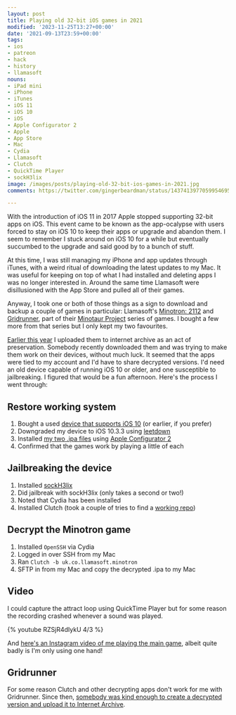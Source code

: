 ```yaml
---
layout: post
title: Playing old 32-bit iOS games in 2021
modified: '2023-11-25T13:27+00:00'
date: '2021-09-13T23:59+00:00'
tags:
- ios
- patreon
- hack
- history
- llamasoft
nouns:
- iPad mini
- iPhone
- iTunes
- iOS 11
- iOS 10
- iOS
- Apple Configurator 2
- Apple
- App Store
- Mac
- Cydia
- Llamasoft
- Clutch
- QuickTime Player
- sockH3lix
image: /images/posts/playing-old-32-bit-ios-games-in-2021.jpg
comments: https://twitter.com/gingerbeardman/status/1437413977059954695

---
```

With the introduction of iOS 11 in 2017 Apple stopped supporting 32-bit apps on iOS. This event came to be known as the app-ocalypse with users forced to stay on iOS 10 to keep their apps or upgrade and abandon them. I seem to remember I stuck around on iOS 10 for a while but eventually succumbed to the upgrade and said good by to a bunch of stuff.

At this time, I was still managing my iPhone and app updates through iTunes, with a weird ritual of downloading the latest updates to my Mac. It was useful for keeping on top of what I had installed and deleting apps I was no longer interested in. Around the same time Llamasoft were disillusioned with the App Store and pulled all of their games.

Anyway, I took one or both of those things as a sign to download and backup a couple of games in particular: Llamasoft's [Minotron: 2112](http://www.minotaurproject.co.uk/Minotaur/minotron.php) and [Gridrunner](http://www.minotaurproject.co.uk/Minotaur/gridrunner.php), part of their [Minotaur Project](http://www.minotaurproject.co.uk/Minotaur/minotaurprj2.php) series of games. I bought a few more from that series but I only kept my two favourites.

[Earlier this year](/2021/03/08/two-old-llamasoft-iphone-and-ipad-games/) I uploaded them to internet archive as an act of preservation. Somebody recently downloaded them and was trying to make them work on their devices, without much luck. It seemed that the apps were tied to my account and I'd have to share decrypted versions. I'd need an old device capable of running iOS 10 or older, and one susceptible to jailbreaking. I figured that would be a fun afternoon. Here's the process I went through:

## Restore working system

1. Bought a used [device that supports iOS 10](https://en.wikipedia.org/wiki/IOS_10#Supported_devices) (or earlier, if you prefer)
2. Downgraded my device to iOS 10.3.3 using [leetdown](https://github.com/rA9stuff/LeetDown)
3. Installed [my two .ipa files](/2021/03/08/two-old-llamasoft-iphone-and-ipad-games/) using [Apple Configurator 2](https://support.apple.com/en-gb/apple-configurator)
4. Confirmed that the games work by playing a little of each

## Jailbreaking the device

1. Installed [sockH3lix](https://github.com/SongXiaoXi/sockH3lix/releases/latest)
2. Did jailbreak with sockH3lix (only takes a second or two!)
3. Noted that Cydia has been installed
4. Installed Clutch (took a couple of tries to find a [working repo](https://sharerepo.stkc.win/?repo=https://stek29.rocks/cyrepo/))

## Decrypt the Minotron game

1. Installed `OpenSSH` via Cydia
2. Logged in over SSH from my Mac
3. Ran `Clutch -b uk.co.llamasoft.minotron`
4. SFTP in from my Mac and copy the decrypted .ipa to my Mac

## Video

I could capture the attract loop using QuickTime Player but for some reason the recording crashed whenever a sound was played. 

{% youtube RZSjR4dIykU 4/3 %}

And [here's an Instagram video of me playing the main game](https://www.instagram.com/p/CTwautQAXUp/), albeit quite badly is I'm only using one hand!

## Gridrunner

For some reason Clutch and other decrypting apps don't work for me with Gridrunner. Since then, [somebody was kind enough to create a decrypted version and upload it to Internet Archive](https://archive.org/details/gridrunner-ios). 
